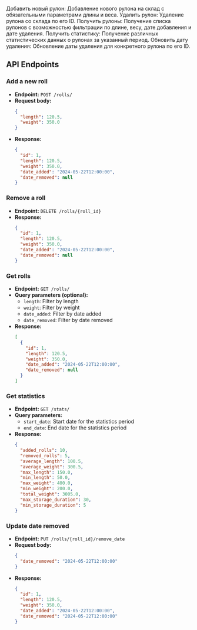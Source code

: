 Добавить новый рулон: Добавление нового рулона на склад с обязательными параметрами длины и веса.
Удалить рулон: Удаление рулона со склада по его ID.
Получить рулоны: Получение списка рулонов с возможностью фильтрации по длине, весу, дате добавления и дате удаления.
Получить статистику: Получение различных статистических данных о рулонах за указанный период.
Обновить дату удаления: Обновление даты удаления для конкретного рулона по его ID.

## API Endpoints

### Add a new roll

- **Endpoint:** `POST /rolls/`
- **Request body:**
    ```json
    {
      "length": 120.5,
      "weight": 350.0
    }
    ```
- **Response:**
    ```json
    {
      "id": 1,
      "length": 120.5,
      "weight": 350.0,
      "date_added": "2024-05-22T12:00:00",
      "date_removed": null
    }
    ```

### Remove a roll

- **Endpoint:** `DELETE /rolls/{roll_id}`
- **Response:**
    ```json
    {
      "id": 1,
      "length": 120.5,
      "weight": 350.0,
      "date_added": "2024-05-22T12:00:00",
      "date_removed": null
    }
    ```

### Get rolls

- **Endpoint:** `GET /rolls/`
- **Query parameters (optional):**
    - `length`: Filter by length
    - `weight`: Filter by weight
    - `date_added`: Filter by date added
    - `date_removed`: Filter by date removed
- **Response:**
    ```json
    [
      {
        "id": 1,
        "length": 120.5,
        "weight": 350.0,
        "date_added": "2024-05-22T12:00:00",
        "date_removed": null
      }
    ]
    ```

### Get statistics

- **Endpoint:** `GET /stats/`
- **Query parameters:**
    - `start_date`: Start date for the statistics period
    - `end_date`: End date for the statistics period
- **Response:**
    ```json
    {
      "added_rolls": 10,
      "removed_rolls": 5,
      "average_length": 100.5,
      "average_weight": 300.5,
      "max_length": 150.0,
      "min_length": 50.0,
      "max_weight": 400.0,
      "min_weight": 200.0,
      "total_weight": 3005.0,
      "max_storage_duration": 30,
      "min_storage_duration": 5
    }
    ```

### Update date removed

- **Endpoint:** `PUT /rolls/{roll_id}/remove_date`
- **Request body:**
    ```json
    {
      "date_removed": "2024-05-22T12:00:00"
    }
    ```
- **Response:**
    ```json
    {
      "id": 1,
      "length": 120.5,
      "weight": 350.0,
      "date_added": "2024-05-22T12:00:00",
      "date_removed": "2024-05-22T12:00:00"
    }
